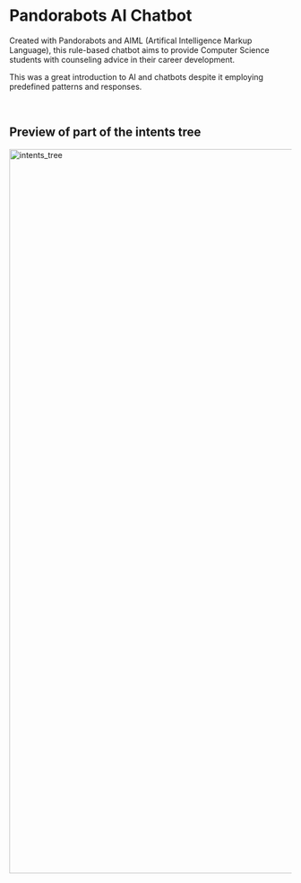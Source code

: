 # Pandorabots AI Chatbot
Created with Pandorabots and AIML (Artifical Intelligence Markup Language), this rule-based chatbot aims to provide Computer Science students with counseling advice in their career development.

This was a great introduction to AI and chatbots despite it employing predefined patterns and responses.

<br/>

## Preview of part of the intents tree
<img width="1290" alt="intents_tree" src="https://github.com/user-attachments/assets/662d139a-5998-4439-a3da-93e1e801c5dd">
